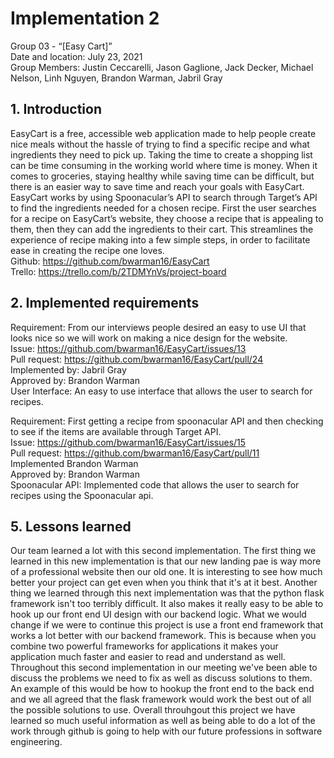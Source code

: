 # Implementation 2  
Group 03 - “[Easy Cart]”  
Date and location: July 23, 2021  
Group Members: Justin Ceccarelli, Jason Gaglione, Jack Decker, Michael Nelson, Linh Nguyen, Brandon Warman, Jabril Gray

## 1. Introduction
EasyCart is a free, accessible web application made to help people create nice meals without the hassle of trying to find a specific recipe and what ingredients they need to pick up. Taking the time to create a shopping list can be time consuming in the working world where time is money. When it comes to groceries, staying healthy while saving time can be difficult, but there is an easier way to save time and reach your goals with EasyCart.  
EasyCart works by using Spoonacular’s API to search through Target’s API to find the ingredients needed for a chosen recipe. First the user searches for a recipe on EasyCart’s website, they choose a recipe that is appealing to them, then they can add the ingredients to their cart. This streamlines the experience of recipe making into a few simple steps, in order to facilitate ease in creating the recipe one loves.  
Github: ​​https://github.com/bwarman16/EasyCart  
Trello: https://trello.com/b/2TDMYnVs/project-board


## 2. Implemented requirements
Requirement: From our interviews people desired an easy to use UI that looks nice so we will work on making a nice design for the website.  
Issue: https://github.com/bwarman16/EasyCart/issues/13  
Pull request: https://github.com/bwarman16/EasyCart/pull/24  
Implemented by: Jabril Gray  
Approved by: Brandon Warman  
User Interface: An easy to use interface that allows the user to search for recipes.  

Requirement: First getting a recipe from spoonacular API and then checking to see if the items are available through Target API.  
Issue: https://github.com/bwarman16/EasyCart/issues/15  
Pull request: https://github.com/bwarman16/EasyCart/pull/11  
Implemented Brandon Warman  
Approved by: Brandon Warman  
Spoonacular API: Implemented code that allows the user to search for recipes using the Spoonacular api.  

## 5. Lessons learned
Our team learned a lot with this second implementation. The first thing we learned in this new implementation is that our new landing pae is way more of a professional website then our old one. It is interesting to see how much better your project can get even when you think that it's at it best. Another thing we learned through this next implementation was that the python flask framework isn't too terribly difficult. It also makes it really easy to be able to hook up our front end UI design with our backend logic. What we would change if we were to continue this project is use a front end framework that works a lot better with our backend framework. This is because when you combine two powerful frameworks for applications it makes your application much faster and easier to read and understand as well. Throughout this second implementation in our meeting we've been able to discuss the problems we need to fix as well as discuss solutions to them. An example of this would be how to hookup the front end to the back end and we all agreed that the flask framework would work the best out of all the possible solutions to use. Overall throuhgout this project we have learned so much useful information as well as being able to do a lot of the work through github is going to help with our future professions in software engineering. 

